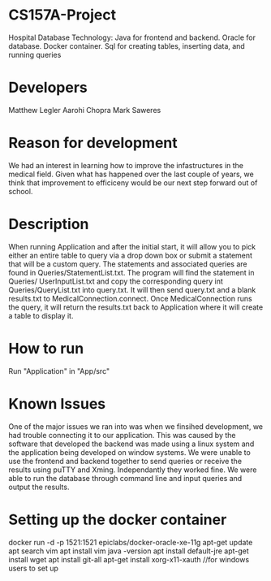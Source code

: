 # CS157A-Project 
Hospital Database
Technology: Java for frontend and backend. Oracle for database. Docker container. Sql for creating tables, inserting data, and running queries

# Developers
Matthew Legler 
Aarohi Chopra
Mark Saweres

# Reason for development
We had an interest in learning how to improve the infastructures in the medical field. Given what has happened over the last couple of years, we think that
improvement to efficiceny would be our next step forward out of school. 

# Description
When running Application and after the initial start, it will allow you to pick either an entire table to query via a drop down box or submit a statement 
that will be a custom query. The statements and associated queries are found in Queries/StatementList.txt. The program will find the statement in Queries/
UserInputList.txt and copy the corresponding query int Queries/QueryList.txt into query.txt. It will then send query.txt and a blank results.txt to 
MedicalConnection.connect. Once MedicalConnection runs the query, it will return the results.txt back to Application where it will create a table to display
it.

# How to run
Run "Application" in "App/src"

# Known Issues
One of the major issues we ran into was when we finsihed development, we had trouble connecting it to our application. This was caused by the software that 
developed the backend was made using a linux system and the application being developed on window systems. We were unable to use the frontend and backend 
together to send queries or receive the results using puTTY and Xming. Independantly they worked fine. We were able to run the database through command line 
and input queries and output the results. 

# Setting up the docker container
docker run -d -p 1521:1521 epiclabs/docker-oracle-xe-11g
apt-get update
apt search vim
apt install vim
java -version
apt install default-jre
apt-get install wget
apt install git-all
apt-get install xorg-x11-xauth //for windows users to set up 

